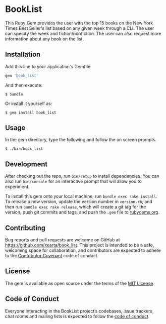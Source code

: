# BookList

This Ruby Gem provides the user with the top 15 books on the New York Times Best Seller's list based on any given week through a CLI. The user can specify the week and fiction/nonfiction. The user can also request more information about any book on the list.

## Installation

Add this line to your application's Gemfile:

```ruby
gem 'book_list'
```

And then execute:

    $ bundle

Or install it yourself as:

    $ gem install book_list

## Usage
In the gem directory, type the following and follow the on screen prompts.

    $ ./bin/book_list


## Development

After checking out the repo, run `bin/setup` to install dependencies. You can also run `bin/console` for an interactive prompt that will allow you to experiment.

To install this gem onto your local machine, run `bundle exec rake install`. To release a new version, update the version number in `version.rb`, and then run `bundle exec rake release`, which will create a git tag for the version, push git commits and tags, and push the `.gem` file to [rubygems.org](https://rubygems.org).

## Contributing

Bug reports and pull requests are welcome on GitHub at https://github.com/xearta/book_list. This project is intended to be a safe, welcoming space for collaboration, and contributors are expected to adhere to the [Contributor Covenant](http://contributor-covenant.org) code of conduct.

## License

The gem is available as open source under the terms of the [MIT License](https://opensource.org/licenses/MIT).

## Code of Conduct

Everyone interacting in the BookList project’s codebases, issue trackers, chat rooms and mailing lists is expected to follow the [code of conduct](https://github.com/[USERNAME]/book_list/blob/master/CODE_OF_CONDUCT.md).
